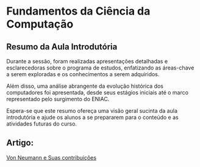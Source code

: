 # Fundamentos da Ciência da Computação

## Resumo da Aula Introdutória

Durante a sessão, foram realizadas apresentações detalhadas e esclarecedoras sobre o programa de estudos, enfatizando as áreas-chave a serem exploradas e os conhecimentos a serem adquiridos.

Além disso, uma análise abrangente da evolução histórica dos computadores foi apresentada, desde seus estágios iniciais até o marco representado pelo surgimento do ENIAC.

Espera-se que este resumo ofereça uma visão geral sucinta da aula introdutória e ajude os alunos a se prepararem para o conteúdo e as atividades futuras do curso.

## Artigo:
[Von Neumann e Suas contribuições](https://www.scielo.br/j/ea/a/DsFyHhVJ6krf5vjzVjx3dRR/#:~:text=Procuraremos%20demonstrar%20que%20von%20Neumann,verdadeiro%20fundador%20de%20algumas%20delas)
